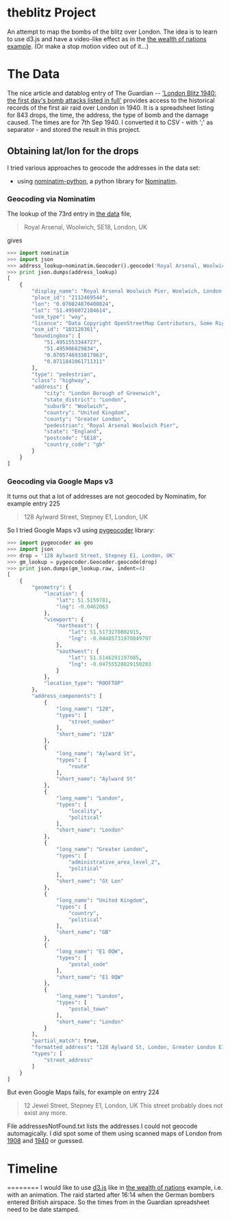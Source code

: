# theblitz Project #
An attempt to map the bombs of the blitz over London.
The idea is to learn to use d3.js and have a video-like effect as in
the [the wealth of nations example][TWoN].
(Or make a stop motion video out of it...)

# The Data #
The nice article and datablog entry of The Guardian --
['London Blitz 1940: the first day's bomb attacks listed in full'][the first day of the London Blitz]
provides access to the historical records of the first air raid over London in 1940.
It is a spreadsheet listing for 843 drops, the time, the address, the type of
bomb and the damage caused.
The times are for 7th Sep 1940.
I converted it to CSV - with ';' as separator - and stored the result
in this project.

## Obtaining lat/lon for the drops ##
I tried various approaches to geocode the addresses in the data set:
* using [nominatim-python][], a python library for [Nominatim][].

### Geocoding via Nominatim ###
The lookup of the 73rd entry in [the data][] file, 

> Royal Arsenal, Woolwich, SE18, London, UK

gives

```python
>>> import nominatim
>>> import json
>>> address_lookup=nominatim.Geocoder().geocode('Royal Arsenal, Woolwich, SE18, London, UK')
>>> print json.dumps(address_lookup)
[
    {
        "display_name": "Royal Arsenal Woolwich Pier, Woolwich, London Borough of Greenwich, Greater London, London, England, SE18, United Kingdom", 
        "place_id": "2112469544", 
        "lon": "0.070824870400824", 
        "lat": "51.4956072184614", 
        "osm_type": "way", 
        "licence": "Data Copyright OpenStreetMap Contributors, Some Rights Reserved. CC-BY-SA 2.0.", 
        "osm_id": "103128361", 
        "boundingbox": [
            "51.4951553344727", 
            "51.495906829834", 
            "0.0705746933817863", 
            "0.0711841061711311"
        ], 
        "type": "pedestrian", 
        "class": "highway", 
        "address": {
            "city": "London Borough of Greenwich", 
            "state_district": "London", 
            "suburb": "Woolwich", 
            "country": "United Kingdom", 
            "county": "Greater London", 
            "pedestrian": "Royal Arsenal Woolwich Pier", 
            "state": "England", 
            "postcode": "SE18", 
            "country_code": "gb"
        }
    }
]
```

### Geocoding via Google Maps v3 ###
It turns out that a lot of addresses are not geocoded by Nominatim,
for example entry 225 
> 128 Aylward Street, Stepney E1, London, UK

So I tried Google Maps v3 using [pygeocoder][] library:
```python
>>> import pygeocoder as geo
>>> import json
>>> drop = '128 Aylward Street, Stepney E1, London, UK'
>>> gm_lookup = pygeocoder.Geocoder.geocode(drop)
>>> print json.dumps(gm_lookup.raw, indent=4)
[
    {
        "geometry": {
            "location": {
                "lat": 51.5159781, 
                "lng": -0.0462063
            }, 
            "viewport": {
                "northeast": {
                    "lat": 51.5173270802915, 
                    "lng": -0.04485731970849797
                }, 
                "southwest": {
                    "lat": 51.5146291197085, 
                    "lng": -0.04755528029150203
                }
            }, 
            "location_type": "ROOFTOP"
        }, 
        "address_components": [
            {
                "long_name": "128", 
                "types": [
                    "street_number"
                ], 
                "short_name": "128"
            }, 
            {
                "long_name": "Aylward St", 
                "types": [
                    "route"
                ], 
                "short_name": "Aylward St"
            }, 
            {
                "long_name": "London", 
                "types": [
                    "locality", 
                    "political"
                ], 
                "short_name": "London"
            }, 
            {
                "long_name": "Greater London", 
                "types": [
                    "administrative_area_level_2", 
                    "political"
                ], 
                "short_name": "Gt Lon"
            }, 
            {
                "long_name": "United Kingdom", 
                "types": [
                    "country", 
                    "political"
                ], 
                "short_name": "GB"
            }, 
            {
                "long_name": "E1 0QW", 
                "types": [
                    "postal_code"
                ], 
                "short_name": "E1 0QW"
            }, 
            {
                "long_name": "London", 
                "types": [
                    "postal_town"
                ], 
                "short_name": "London"
            }
        ], 
        "partial_match": true, 
        "formatted_address": "128 Aylward St, London, Greater London E1 0QW, UK", 
        "types": [
            "street_address"
        ]
    }
]
```

But even Google Maps fails, for example on entry 224
> 12 Jewel Street, Stepney E1, London, UK
This street probably does not exist any more.

File addressesNotFound.txt lists the addresses I could not geocode automagically. 
I did spot some of them using scanned maps of London from [1908][London1908] and
[1940][London1940] or guessed.


# Timeline #
========
I would like to use [d3.js][d3js] like in
[the wealth of nations][TWoN] example, i.e. with an animation.
The raid started after 16:14 when the German bombers entered British airspace.
So the times from in the Guardian spreadsheet need to be date stamped.



[the first day of the London Blitz]:
http://www.guardian.co.uk/news/datablog/2010/sep/06/london-blitz-bomb-map-september-7-1940
"The first day of the London Blitz"

[nominatim]: http://wiki.openstreetmap.org/wiki/Nominatim
"nominatim reverse geocoding"

[nominatim-python]:
https://github.com/agabel/python-nominatim
"nominatim "

[the data]:
<https://docs.google.com/spreadsheet/ccc?key=0AonYZs4MzlZbdGZyNDJtd0d0ZFhvRTBxOFAyMkRFeUE&hl=en#gid=0>
"the spreadsheet for the bombs of first day of London Blitz"

[pygeocoder]:
http://code.xster.net/pygeocoder
"pygeocoder"

[d3js]:
http://d3js.org/
"Data-Driven Documents javascript library"

[TWoN]:
http://bost.ocks.org/mike/nations/
"The Wealth of Nations "

[London1940]:
http://www.maps-of-london.com/
"London map ca. 1940"

[London1908]:
http://mapco.net/bart1908/bart38b.htm
"London map ca. 1908"
